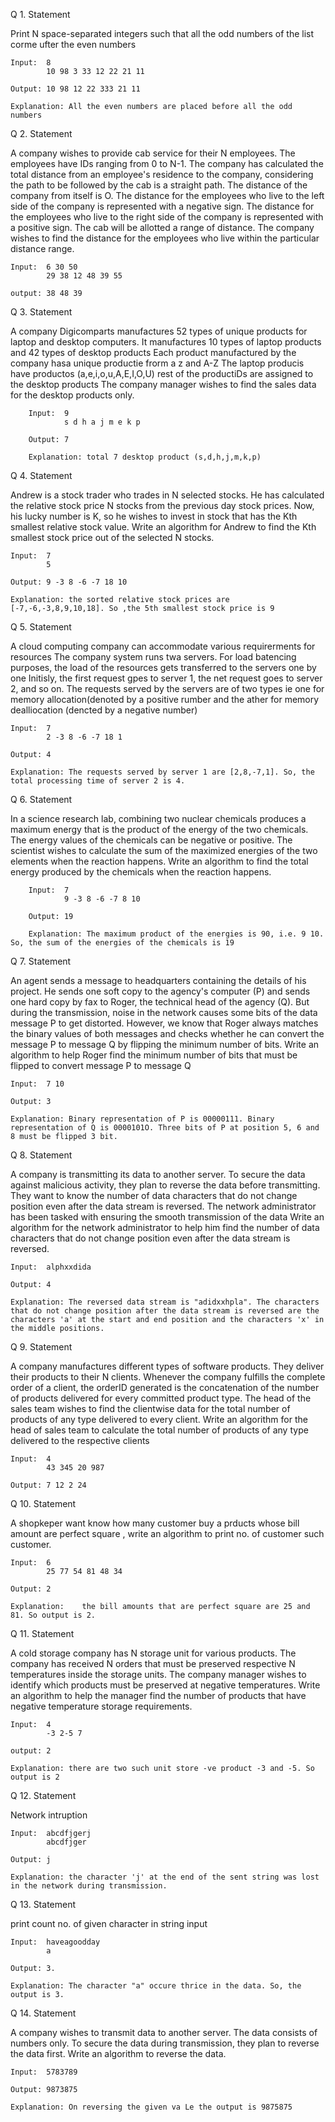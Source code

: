 Q 1. Statement

Print N space-separated integers such that all the odd numbers of the list corme ufter the even numbers 

	Input:	8
			10 98 3 33 12 22 21 11 
			
	Output: 10 98 12 22 333 21 11 
	
	Explanation: All the even numbers are placed before all the odd numbers

Q 2. Statement

A company wishes to provide cab service for their N employees. The employees have IDs ranging from 0 to N-1. The company has calculated the total distance from an employee's residence to the company, considering the path to be followed by the cab is a straight path. The distance of the company from itself is O. The distance for the employees who live to the left side of the company is represented with a negative sign. The distance for the employees who live to the right side of the company is represented with a positive sign. The cab will be allotted a range of distance. The company wishes to find the distance for the employees who live within the particular distance range.	

	Input: 	6 30 50
			29 38 12 48 39 55
	
	output: 38 48 39

Q 3. Statement

A company Digicomparts manufactures 52 types of unique products for laptop and desktop computers. It manufactures 10 types of laptop products and 42 types of desktop products Each product manufactured by the company hasa unique productie frorm a z and A-Z The laptop producis have productos (a,e,i,o,u,A,E,I,O,U) rest of the productiDs are assigned to the desktop products The company manager wishes to find the sales data for the desktop products only.

		Input: 	9
				s d h a j m e k p
				
		Output: 7
		
		Explanation: total 7 desktop product (s,d,h,j,m,k,p)

Q 4.	Statement

Andrew is a stock trader who trades in N selected stocks. He has calculated the relative stock price N stocks from the previous day stock prices. Now, his lucky number is K, so he wishes to invest in stock that has the Kth smallest relative stock value. Write an algorithm for Andrew to find the Kth smallest stock price out of the selected N stocks.

	Input: 	7
			5

	Output:	9 -3 8 -6 -7 18 10
	
	Explanation: the sorted relative stock prices are [-7,-6,-3,8,9,10,18]. So ,the 5th smallest stock price is 9

Q 5. Statement

A cloud computing company can accommodate various requirerments for resources The company system runs twa servers. For load batencing purposes, the load of the resources gets transferred to the servers one by one Initisly, the first request gpes to server 1, the net request goes to server 2, and so on. The requests served by the servers are of two types ie one for memory allocation(denoted by a positive rumber and the ather for memory dealliocation (dencted by a negative number)

	Input: 	7
			2 -3 8 -6 -7 18 1 
			
	Output: 4

	Explanation: The requests served by server 1 are [2,8,-7,1]. So, the total processing time of server 2 is 4.

Q 6.	Statement

In a science research lab, combining two nuclear chemicals produces a maximum energy that is the product of the energy of the two chemicals. The energy values of the chemicals can be negative or positive. The scientist wishes to calculate the sum of the maximized energies of the two elements when the reaction happens. Write an algorithm to find the total energy produced by the chemicals when the reaction happens.

		Input:	7
				9 -3 8 -6 -7 8 10

		Output: 19

		Explanation: The maximum product of the energies is 90, i.e. 9 10. So, the sum of the energies of the chemicals is 19

Q 7.	Statement

An agent sends a message to headquarters containing the details of his project. He sends one soft copy to the agency's computer (P) and sends one hard copy by fax to Roger, the technical head of the agency (Q). But during the transmission, noise in the network causes some bits of the data message P to get distorted. However, we know that Roger always matches the binary values of both messages and checks whether he can convert the message P to message Q by flipping the minimum number of bits. Write an algorithm to help Roger find the minimum number of bits that must be flipped to convert message P to message Q

	Input:	7 10

	Output:	3

	Explanation: Binary representation of P is 00000111. Binary representation of Q is 0000101O. Three bits of P at position 5, 6 and 8 must be flipped 3 bit.

Q 8.	Statement	

A company is transmitting its data to another server. To secure the data against malicious activity, they plan to reverse the data before transmitting. They want to know the number of data characters that do not change position even after the data stream is reversed. The network administrator has been tasked with ensuring the smooth transmission of the data Write an algorithm for the network administrator to help him find the number of data characters that do not change position even after the data stream is reversed.

	Input: 	alphxxdida

	Output:	4

	Explanation: The reversed data stream is "adidxxhpla". The characters that do not change position after the data stream is reversed are the characters 'a' at the start and end position and the characters 'x' in the middle positions.

Q 9. 	Statement

A company manufactures different types of software products. They deliver their products to their N clients. Whenever the company fulfills the complete order of a client, the orderID generated is the concatenation of the number of products delivered for every committed product type. The head of the sales team wishes to find the clientwise data for the total number of products of any type delivered to every client. Write an algorithm for the head of sales team to calculate the total number of products of any type delivered to the respective clients

	Input:	4
			43 345 20 987 
			
	Output: 7 12 2 24 

Q 10.	Statement

A shopkeper want know how many customer buy a prducts whose bill amount are perfect square , write an algorithm to print no. of customer such customer.

	Input:	6
			25 77 54 81 48 34
			
	Output:	2
	
	Explanation:	the bill amounts that are perfect square are 25 and 81. So output is 2.

Q 11. 	Statement

A cold storage company has N storage unit for various products. The company has received N orders that must be preserved respective N temperatures inside the storage units. The company manager wishes to identify which products must be preserved at negative temperatures. Write an algorithm to help the manager find the number of products that have negative temperature storage requirements.

	Input: 	4
			-3 2-5 7
			
	output:	2
	
	Explanation: there are two such unit store -ve product -3 and -5. So output is 2

Q 12.	 Statement

Network intruption 

	Input:  abcdfjgerj
            abcdfjger
			
    Output: j
	
	Explanation: the character 'j' at the end of the sent string was lost in the network during transmission.
Q 13.	Statement


print count no. of given character in string input

	Input: 	haveagoodday
			a
	
	Output: 3.

	Explanation: The character "a" occure thrice in the data. So, the output is 3.

Q 14. Statement


A company wishes to transmit data to another server. The data consists of numbers only. To secure the data during transmission, they plan to reverse the data first. Write an algorithm to reverse the data. 

	Input:	5783789
	
	Output: 9873875

	Explanation: On reversing the given va Le the output is 9875875